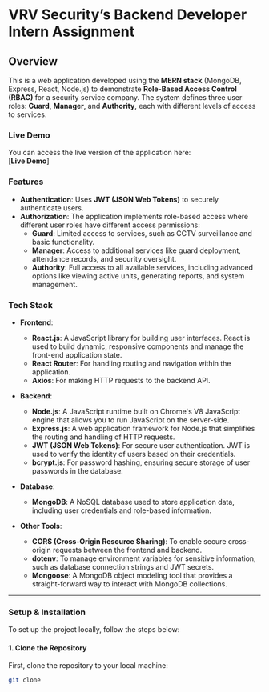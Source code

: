 # VRV Security’s Backend Developer Intern Assignment

## Overview

This is a web application developed using the **MERN stack** (MongoDB, Express, React, Node.js) to demonstrate **Role-Based Access Control (RBAC)** for a security service company. The system defines three user roles: **Guard**, **Manager**, and **Authority**, each with different levels of access to services.

### Live Demo

You can access the live version of the application here:  
[**Live Demo**]

### Features

- **Authentication**: Uses **JWT (JSON Web Tokens)** to securely authenticate users.
- **Authorization**: The application implements role-based access where different user roles have different access permissions:
  - **Guard**: Limited access to services, such as CCTV surveillance and basic functionality.
  - **Manager**: Access to additional services like guard deployment, attendance records, and security oversight.
  - **Authority**: Full access to all available services, including advanced options like viewing active units, generating reports, and system management.

### Tech Stack

- **Frontend**:
  - **React.js**: A JavaScript library for building user interfaces. React is used to build dynamic, responsive components and manage the front-end application state.
  - **React Router**: For handling routing and navigation within the application.
  - **Axios**: For making HTTP requests to the backend API.

- **Backend**:
  - **Node.js**: A JavaScript runtime built on Chrome's V8 JavaScript engine that allows you to run JavaScript on the server-side.
  - **Express.js**: A web application framework for Node.js that simplifies the routing and handling of HTTP requests.
  - **JWT (JSON Web Tokens)**: For secure user authentication. JWT is used to verify the identity of users based on their credentials.
  - **bcrypt.js**: For password hashing, ensuring secure storage of user passwords in the database.

- **Database**:
  - **MongoDB**: A NoSQL database used to store application data, including user credentials and role-based information.

- **Other Tools**:
  - **CORS (Cross-Origin Resource Sharing)**: To enable secure cross-origin requests between the frontend and backend.
  - **dotenv**: To manage environment variables for sensitive information, such as database connection strings and JWT secrets.
  - **Mongoose**: A MongoDB object modeling tool that provides a straight-forward way to interact with MongoDB collections.

---

### Setup & Installation

To set up the project locally, follow the steps below:

#### 1. **Clone the Repository**
First, clone the repository to your local machine:

```bash
git clone 

